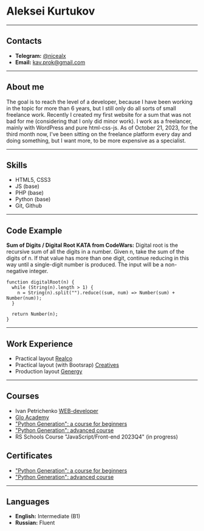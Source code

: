 # Aleksei Kurtukov
***
  
## Contacts ##
* **Telegram:** [@nicealx](https://t.me/nicealx)
* **Email:** [kav.prok@gmail.com](mailto:kav.prok@gmail.com)

***  
## About me ##
The goal is to reach the level of a developer, because I have been working in the topic for more than 6 years, but I still only do all sorts of small freelance work. Recently I created my first website for a sum that was not bad for me (considering that I only did minor work). I work as a freelancer, mainly with WordPress and pure html-css-js. As of October 21, 2023, for the third month now, I’ve been sitting on the freelance platform every day and doing something, but I want more, to be more expensive as a specialist.
  
***
## Skills ##
* HTML5, CSS3
* JS (base)
* PHP (base)
* Python (base)
* Git, Github
  
***
## Code Example ##

**Sum of Digits / Digital Root KATA from CodeWars:**
Digital root is the recursive sum of all the digits in a number.
Given n, take the sum of the digits of n. If that value has more than one digit, continue reducing in this way until a single-digit number is produced. The input will be a non-negative integer.
```
function digitalRoot(n) {
  while (String(n).length > 1) {
    n = String(n).split("").reduce((sum, num) => Number(sum) + Number(num));
  }

  return Number(n);
}
```

***
## Work Experience ##
* Practical layout [Realco](https://nicealx.github.io/Realco/)
* Practical layout (with Bootsrap) [Creatives](https://nicealx.github.io/creative/)
* Production layout [Genergy](https://nicealx.github.io/GEnergy/)
  
***
## Courses ##

* Ivan Petrichenko [WEB-developer](https://www.udemy.com/course/webdeveloper/)
* [Glo Academy](https://www.youtube.com/@Glo_Academy)
* ["Python Generation": a course for beginners](https://stepik.org/course/58852/syllabus)
* ["Python Generation": advanced course](https://stepik.org/course/68343/syllabus)
* RS Schools Course "JavaScript/Front-end 2023Q4" (in progress)

## Certificates ##
* ["Python Generation": a course for beginners](/cert/stepik-certificate-beginners.pdf)
* ["Python Generation": advanced course](/cert/stepik-certificate-advanced.pdf)
  
***
## Languages ##

* **English:** Intermediate (B1)
* **Russian:** Fluent